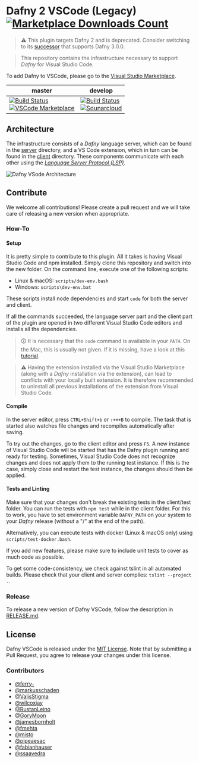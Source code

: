 # Dafny 2 VSCode (Legacy) [![Marketplace Downloads Count](https://vsmarketplacebadge.apphb.com/installs-short/correctnessLab.dafny-vscode.svg)](https://marketplace.visualstudio.com/items?itemName=correctnessLab.dafny-vscode)

> ⚠ This plugin targets Dafny 2 and is deprecated. Consider switching to its [successor](https://github.com/DafnyVSCode/ide-vscode) that supports Dafny 3.0.0.

> This repository contains the infrastructure necessary to support _Dafny_ for Visual Studio Code.

To add Dafny to VSCode, please go to the [Visual Studio Marketplace](https://marketplace.visualstudio.com/items?itemName=correctnessLab.dafny-vscode).

| master | develop |
| --- | --- |
|[![Build Status](https://travis-ci.com/DafnyVSCode/Dafny-VSCode.svg?branch=master)](https://travis-ci.com/DafnyVSCode/Dafny-VSCode)<br>[![VSCode Marketplace](https://vsmarketplacebadge.apphb.com/version-short/correctnessLab.dafny-vscode.svg)](https://marketplace.visualstudio.com/items?itemName=correctnessLab.dafny-vscode)|[![Build Status](https://travis-ci.com/DafnyVSCode/Dafny-VSCode.svg?branch=develop)](https://travis-ci.com/DafnyVSCode/Dafny-VSCode)<br>[![Sounarcloud](https://sonarcloud.io/api/project_badges/measure?project=dafny-vscode_1337&metric=alert_status)](https://sonarcloud.io/dashboard?id=dafny-vscode_1337) |



## Architecture

The infrastructure consists of a _Dafny_ language server, which can be found in the [server](server/) directory, and a VS Code extension, which in turn can be found in the [client](client/) directory. These components communicate with each other using the [_Language Server Protocol (LSP)_](https://microsoft.github.io/language-server-protocol/).

![Dafny VSode Architecture](https://plantuml.dev.ifs.hsr.ch/svg/RP11Yy8m48NFpgyOwaL1R-9XaLxgfKjPPUDw4Gyn7KkWJSeqBfHb_xknZLN4EMNclNnl4cDpmgJKP1mUO7MAr_9iMjoBv250w7vIJ8qZbiffQsQOYUtTiTBnhgr9ADQrWoEOcryG_nA_mVO2VDFPeonhKpGzBGYlD5NQIuuzuWz67RphXWJqDRh710g6sh8jM5QLT5e5I9AbW-p3al7GTOSZ_0E4JvdFux3M1qQPDCL55iFJFDfPPSi8mk3cVjh1N_6McZKvoUqC9vLjNDbEyIGRMYxmKso-eYi0)

## Contribute

We welcome all contributions! Please create a pull request and we will take care of releasing a new version when appropriate.

### How-To

#### Setup

It is pretty simple to contribute to this plugin.
All it takes is having Visual Studio Code and npm installed.
Simply clone this repository and switch into the new folder. On the command line, execute one of the following scripts:

* Linux & macOS: `scripts/dev-env.bash`
* Windows: `scripts\dev-env.bat`

These scripts install node dependencies and start `code` for both the server and client.

If all the commands succeeded, the language server part and the client part of the plugin are opened in two different Visual Studio Code editors and installs all the dependencies.

> 🛈 It is necessary that the `code` command is available in your `PATH`. On the Mac, this is usually not given.
> If it is missing, have a look at this [tutorial](https://code.visualstudio.com/docs/setup/mac).

> ⚠️ Having the extension installed via the Visual Studio Marketplace (along with a _Dafny_ installation via the extension), can lead to conflicts with your locally built extension.
> It is therefore recommended to uninstall all previous installations of the extension from Visual Studio Code.

#### Compile

In the server editor, press `CTRL+Shift+b` or `⇧+⌘+B` to compile. The task that is started also watches file changes and recompiles automatically after saving.

To try out the changes, go to the client editor and press `F5`.
A new instance of Visual Studio Code will be started that has the Dafny plugin running and ready for testing.
Sometimes, Visual Studio Code does not recognize changes and does not apply them to the running test instance.
If this is the case, simply close and restart the test instance, the changes should then be applied.

#### Tests and Linting

Make sure that your changes don't break the existing tests in the client/test folder.
You can run the tests with `npm test` while in the client folder.
For this to work, you have to set environment variable `DAFNY_PATH` on your system to your _Dafny_ release (without a "/" at the end of the path).

Alternatively, you can execute tests with docker (Linux & macOS only) using `scripts/test-docker.bash`.

If you add new features, please make sure to include unit tests to cover as much code as possible.

To get some code-consistency, we check against tslint in all automated builds. Please check that your client and server complies: `tslint --project .`.

### Release

To release a new version of Dafny VSCode, follow the description in [RELEASE.md](RELEASE.md).

## License

Dafny VSCode is released under the [MIT License](https://github.com/DafnyVSCode/Dafny-VSCode/blob/develop/LICENSE).
Note that by submitting a Pull Request, you agree to release your changes under this license.

### Contributors

* [@ferry-](https://github.com/ferry-)
* [@markusschaden](https://github.com/markusschaden)
* [@ValisStigma](https://github.com/ValisStigma)
* [@wilcoxjay](https://github.com/wilcoxjay)
* [@RustanLeino](https://github.com/RustanLeino)
* [@GoryMoon](https://github.com/GoryMoon)
* [@jamesbornholt](https://github.com/jamesbornholt)
* [@fmehta](https://github.com/fmehta)
* [@misto](https://github.com/misto)
* [@pipeaesac](https://github.com/pipeaesac)
* [@fabianhauser](https://github.com/fabianhauser)
* [@ssaavedra](https://github.com/ssaavedra)
